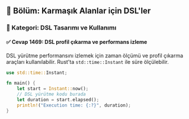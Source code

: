 ## 📘 Bölüm: Karmaşık Alanlar için DSL'ler
### 🔹 Kategori: DSL Tasarımı ve Kullanımı
#### ✅ Cevap 1469: DSL profil çıkarma ve performans izleme

DSL yürütme performansını izlemek için zaman ölçümü ve profil çıkarma araçları kullanılabilir. Rust'ta `std::time::Instant` ile süre ölçülebilir.

```rust
use std::time::Instant;

fn main() {
    let start = Instant::now();
    // DSL yürütme kodu burada
    let duration = start.elapsed();
    println!("Execution time: {:?}", duration);
}
```
